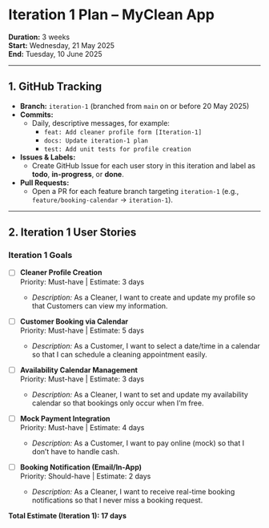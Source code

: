 # Iteration 1 Plan – MyClean App

**Duration:** 3 weeks  
**Start:** Wednesday, 21 May 2025  
**End:** Tuesday, 10 June 2025

---

## 1. GitHub Tracking

- **Branch:** `iteration-1` (branched from `main` on or before 20 May 2025)  
- **Commits:**  
  - Daily, descriptive messages, for example:  
    - `feat: Add cleaner profile form [Iteration-1]`  
    - `docs: Update iteration-1 plan`  
    - `test: Add unit tests for profile creation`  
- **Issues & Labels:**  
  - Create GitHub Issue for each user story in this iteration and label as **todo**, **in-progress**, or **done**.  
- **Pull Requests:**  
  - Open a PR for each feature branch targeting `iteration-1` (e.g., `feature/booking-calendar` → `iteration-1`).

---

## 2. Iteration 1 User Stories

### Iteration 1 Goals

- [ ] **Cleaner Profile Creation**  
  Priority: Must-have | Estimate: 3 days  
  - *Description:* As a Cleaner, I want to create and update my profile so that Customers can view my information.

- [ ] **Customer Booking via Calendar**  
  Priority: Must-have | Estimate: 5 days  
  - *Description:* As a Customer, I want to select a date/time in a calendar so that I can schedule a cleaning appointment easily.

- [ ] **Availability Calendar Management**  
  Priority: Must-have | Estimate: 3 days  
  - *Description:* As a Cleaner, I want to set and update my availability calendar so that bookings only occur when I’m free.

- [ ] **Mock Payment Integration**  
  Priority: Must-have | Estimate: 4 days  
  - *Description:* As a Customer, I want to pay online (mock) so that I don’t have to handle cash.

- [ ] **Booking Notification (Email/In-App)**  
  Priority: Should-have | Estimate: 2 days  
  - *Description:* As a Cleaner, I want to receive real-time booking notifications so that I never miss a booking request.

**Total Estimate (Iteration 1): 17 days**

